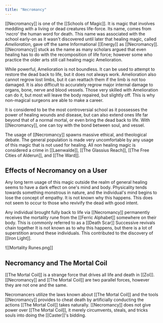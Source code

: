 ```yaml
---
title: "Necromancy"
---
```

[[Necromancy]] is one of the [[Schools of Magic]]. It is magic that involves meddling with a living or dead creatures life-force. Its name, comes from '*necro*' the human word for death. This name was associated with the school early-on as it wasn't discovered until later that healing magic, called *Amelioration*, gave off the same Informational [[Energy]] as [[Necromancy]]. [[Necromancy]] stuck as the name as many scholars argued that even healing has to do with the recomposition of life force; however some who practice the older arts still call healing magic Amelioration. 

While powerful, Amelioration is not boundless. It can be used to attempt to restore the dead back to life, but it does not always work. Amelioration also cannot regrow lost limbs, but it can reattach them if the limb is not too damaged. It is also difficult to accurately regrow major internal damage to organs, bone, nerve and blood vessels. Those very skilled with Amelioration can do it, but most will leave the body repaired, but slightly off. This is why non-magical surgeons are able to make a career.

It is considered to be the most controversial school as it possesses the power of healing wounds and disease, but can also extend ones life far beyond that of a normal mortal, or even bring the dead back to life. With [[Necromancy]], one can toy with the bond between soul, and vessel.

The usage of [[Necromancy]] spawns massive ethical, and theological debate. The general population is made very uncomfortable by any usage of this magic that is not used for healing. All non healing magic is considered a crime in [[Laenwalde]], [[The Glassius Reach]], [[The Free Cities of Alderun]], and [[The Ward]].

## Effects of Necromancy on a User
Any long term usage of this magic outside the realm of general healing seems to have a dark effect on one's mind and body. Physicality tends towards something monstrous in nature, and the individual's mind begins to lose the concept of empathy. It is not known why this happens. This does not seem to occur to those who revivify the dead with good intent.

Any individual brought fully back to life via [[Necromancy]] permanently receives the mortality rune from the [[Ferric Alphabet]] somewhere on their body. This is commonly referred to as a [[Death Scar]] Successive revivals chain together It is not known as to why this happens, but there is a lot of superstition around these individuals. This contributed to the discovery of [[Iron Light]].

![[Mortality Runes.png]]

## Necromancy and The Mortal Coil
[[The Mortal Coil]] is a strange force that drives all life and death in [[Zol]]. [[Necromancy]] and [[The Mortal Coil]] are two parallel forces, however they are not one and the same.

Necromancers utilize the laws known about [[The Mortal Coil]] and the tools [[Necromancy]] provides to cheat death by artificially conducting the actions [[The Mortal Coil]] takes naturally. [[Necromancy]] does not give power over [[The Mortal Coil]], it merely circumvents, steals, and tricks souls into doing the [[Caster]]'s bidding.